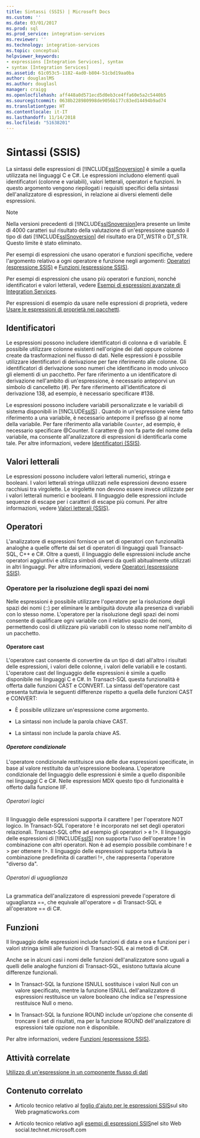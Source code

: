 ```yaml
---
title: Sintassi (SSIS) | Microsoft Docs
ms.custom: ''
ms.date: 03/01/2017
ms.prod: sql
ms.prod_service: integration-services
ms.reviewer: ''
ms.technology: integration-services
ms.topic: conceptual
helpviewer_keywords:
- expressions [Integration Services], syntax
- syntax [Integration Services]
ms.assetid: 61c053c5-1182-4ad0-b804-51cbd19aa0ba
author: douglaslMS
ms.author: douglasl
manager: craigg
ms.openlocfilehash: aff448a0d571ecd5d0eb3ce4ffa60e5a2c5440b5
ms.sourcegitcommit: 0638b228980998de9056b177c83ed14494b9ad74
ms.translationtype: HT
ms.contentlocale: it-IT
ms.lasthandoff: 11/14/2018
ms.locfileid: "51638201"
---
```

# <a name="syntax-ssis"></a>Sintassi (SSIS)
  La sintassi delle espressioni di [!INCLUDE[ssISnoversion](../../includes/ssisnoversion-md.md)] è simile a quella utilizzata nei linguaggi C e C#. Le espressioni includono elementi quali identificatori (colonne e variabili), valori letterali, operatori e funzioni. In questo argomento vengono riepilogati i requisiti specifici della sintassi dell'analizzatore di espressioni, in relazione ai diversi elementi delle espressioni.  
  
> [!NOTE]  
>  Nella versioni precedenti di [!INCLUDE[ssISnoversion](../../includes/ssisnoversion-md.md)]era presente un limite di 4000 caratteri sul risultato della valutazione di un'espressione quando il tipo di dati [!INCLUDE[ssISnoversion](../../includes/ssisnoversion-md.md)] del risultato era DT_WSTR o DT_STR. Questo limite è stato eliminato.  
  
 Per esempi di espressioni che usano operatori e funzioni specifiche, vedere l'argomento relativo a ogni operatore e funzione negli argomenti: [Operatori &#40;espressione SSIS&#41;](../../integration-services/expressions/operators-ssis-expression.md) e [Funzioni &#40;espressione SSIS&#41;](../../integration-services/expressions/functions-ssis-expression.md).  
  
 Per esempi di espressioni che usano più operatori e funzioni, nonché identificatori e valori letterali, vedere [Esempi di espressioni avanzate di Integration Services](../../integration-services/expressions/examples-of-advanced-integration-services-expressions.md).  
  
 Per espressioni di esempio da usare nelle espressioni di proprietà, vedere [Usare le espressioni di proprietà nei pacchetti](../../integration-services/expressions/use-property-expressions-in-packages.md).  
  
## <a name="identifiers"></a>Identificatori  
 Le espressioni possono includere identificatori di colonna e di variabile. È possibile utilizzare colonne esistenti nell'origine dei dati oppure colonne create da trasformazioni nel flusso di dati. Nelle espressioni è possibile utilizzare identificatori di derivazione per fare riferimento alle colonne. Gli identificatori di derivazione sono numeri che identificano in modo univoco gli elementi di un pacchetto. Per fare riferimento a un identificatore di derivazione nell'ambito di un'espressione, è necessario anteporvi un simbolo di cancelletto (#). Per fare riferimento all'identificatore di derivazione 138, ad esempio, è necessario specificare #138.  
  
 Le espressioni possono includere variabili personalizzate e le variabili di sistema disponibili in [!INCLUDE[ssIS](../../includes/ssis-md.md)] . Quando in un'espressione viene fatto riferimento a una variabile, è necessario anteporre il prefisso \@ al nome della variabile. Per fare riferimento alla variabile `Counter`, ad esempio, è necessario specificare \@Counter. Il carattere \@ non fa parte del nome della variabile, ma consente all'analizzatore di espressioni di identificarla come tale. Per altre informazioni, vedere [Identificatori &#40;SSIS&#41;](../../integration-services/expressions/identifiers-ssis.md).  
  
## <a name="literals"></a>Valori letterali  
 Le espressioni possono includere valori letterali numerici, stringa e booleani. I valori letterali stringa utilizzati nelle espressioni devono essere racchiusi tra virgolette. Le virgolette non devono essere invece utilizzate per i valori letterali numerici e booleani. Il linguaggio delle espressioni include sequenze di escape per i caratteri di escape più comuni. Per altre informazioni, vedere [Valori letterali &#40;SSIS&#41;](../../integration-services/expressions/numeric-string-and-boolean-literals.md).  
  
## <a name="operators"></a>Operatori  
 L'analizzatore di espressioni fornisce un set di operatori con funzionalità analoghe a quelle offerte dai set di operatori di linguaggi quali Transact-SQL, C++ e C#. Oltre a questi, il linguaggio delle espressioni include anche operatori aggiuntivi e utilizza simboli diversi da quelli abitualmente utilizzati in altri linguaggi. Per altre informazioni, vedere [Operatori &#40;espressione SSIS&#41;](../../integration-services/expressions/operators-ssis-expression.md).  
  
### <a name="namespace-resolution-operator"></a>Operatore per la risoluzione degli spazi dei nomi  
 Nelle espressioni è possibile utilizzare l'operatore per la risoluzione degli spazi dei nomi (::) per eliminare le ambiguità dovute alla presenza di variabili con lo stesso nome. L'operatore per la risoluzione degli spazi dei nomi consente di qualificare ogni variabile con il relativo spazio dei nomi, permettendo così di utilizzare più variabili con lo stesso nome nell'ambito di un pacchetto.  
  
#### <a name="cast-operator"></a>Operatore cast  
 L'operatore cast consente di convertire da un tipo di dati all'altro i risultati delle espressioni, i valori delle colonne, i valori delle variabili e le costanti. L'operatore cast del linguaggio delle espressioni è simile a quello disponibile nei linguaggi C e C#. In Transact-SQL questa funzionalità è offerta dalle funzioni CAST e CONVERT. La sintassi dell'operatore cast presenta tuttavia le seguenti differenze rispetto a quella delle funzioni CAST e CONVERT:  
  
-   È possibile utilizzare un'espressione come argomento.  
  
-   La sintassi non include la parola chiave CAST.  
  
-   La sintassi non include la parola chiave AS.  
  
##### <a name="conditional-operator"></a>Operatore condizionale  
 L'operatore condizionale restituisce una delle due espressioni specificate, in base al valore restituito da un'espressione booleana. L'operatore condizionale del linguaggio delle espressioni è simile a quello disponibile nei linguaggi C e C#. Nelle espressioni MDX questo tipo di funzionalità è offerto dalla funzione IIF.  
  
###### <a name="logical-operators"></a>Operatori logici  
 Il linguaggio delle espressioni supporta il carattere ! per l'operatore NOT logico. In Transact-SQL l'operatore ! è incorporato nel set degli operatori relazionali. Transact-SQL offre ad esempio gli operatori > e !>. Il linguaggio delle espressioni di [!INCLUDE[ssIS](../../includes/ssis-md.md)] non supporta l'uso dell'operatore ! in combinazione con altri operatori. Non è ad esempio possibile combinare ! e > per ottenere !>. Il linguaggio delle espressioni supporta tuttavia la combinazione predefinita di caratteri !=, che rappresenta l'operatore "diverso da".  
  
###### <a name="equality-operators"></a>Operatori di uguaglianza  
 La grammatica dell'analizzatore di espressioni prevede l'operatore di uguaglianza ==, che equivale all'operatore = di Transact-SQL e all'operatore == di C#.  
  
## <a name="functions"></a>Funzioni  
 Il linguaggio delle espressioni include funzioni di data e ora e funzioni per i valori stringa simili alle funzioni di Transact-SQL e ai metodi di C#.  
  
 Anche se in alcuni casi i nomi delle funzioni dell'analizzatore sono uguali a quelli delle analoghe funzioni di Transact-SQL, esistono tuttavia alcune differenze funzionali.  
  
-   In Transact-SQL la funzione ISNULL sostituisce i valori Null con un valore specificato, mentre la funzione ISNULL dell'analizzatore di espressioni restituisce un valore booleano che indica se l'espressione restituisce Null o meno.  
  
-   In Transact-SQL la funzione ROUND include un'opzione che consente di troncare il set di risultati, ma per la funzione ROUND dell'analizzatore di espressioni tale opzione non è disponibile.  
  
 Per altre informazioni, vedere [Funzioni &#40;espressione SSIS&#41;](../../integration-services/expressions/functions-ssis-expression.md).  
  
## <a name="related-tasks"></a>Attività correlate  
 [Utilizzo di un'espressione in un componente flusso di dati](https://msdn.microsoft.com/library/9181b998-d24a-41fb-bb3c-14eee34f910d)  
  
## <a name="related-content"></a>Contenuto correlato  
  
-   Articolo tecnico relativo al [foglio d'aiuto per le espressioni SSIS](https://go.microsoft.com/fwlink/?LinkId=746575)sul sito Web pragmaticworks.com  
  
-   Articolo tecnico relativo agli [esempi di espressioni SSIS](https://go.microsoft.com/fwlink/?LinkId=220761)nel sito Web social.technet.microsoft.com  
  
  
